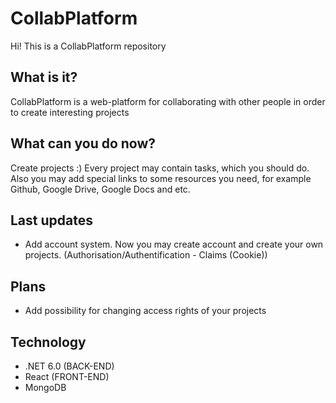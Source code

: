 # CollabPlatform
Hi! This is a CollabPlatform repository
## What is it?
CollabPlatform is a web-platform for collaborating with other people in order to create interesting projects
## What can you do now?
Create projects :) Every project may contain tasks, which you should do. Also you may add special links to some resources you need, for example Github, Google Drive, Google Docs and etc.
## Last updates
 - Add account system. Now you may create account and create your own projects. (Authorisation/Authentification - Claims (Cookie))
## Plans
 - Add possibility for changing access rights of your projects 
## Technology
 - .NET 6.0 (BACK-END)
 - React (FRONT-END)
 - MongoDB
